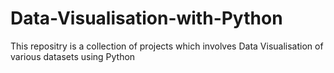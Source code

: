 # Data-Visualisation-with-Python
This repositry is a collection of projects which involves Data Visualisation of various datasets using Python
